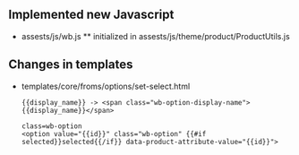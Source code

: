 ## Implemented new Javascript
* assests/js/wb.js
    ** initialized in assests/js/theme/product/ProductUtils.js


## Changes in templates
* templates/core/froms/options/set-select.html
    ```
    {{display_name}} -> <span class="wb-option-display-name">{{display_name}}</span>
    
    class=wb-option
    <option value="{{id}}" class="wb-option" {{#if selected}}selected{{/if}} data-product-attribute-value="{{id}}">
    ```
     